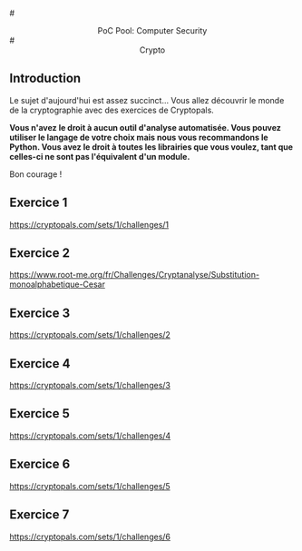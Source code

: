#<center>PoC Pool: Computer Security</center>
#<center>Crypto</center>

## Introduction

Le sujet d'aujourd'hui est assez succinct... Vous allez découvrir le monde
de la cryptographie avec des exercices de Cryptopals.

**Vous n'avez le droit à aucun outil d'analyse automatisée. Vous pouvez
utiliser le langage de votre choix mais nous vous recommandons le Python.
Vous avez le droit à toutes les librairies que vous voulez, tant que
celles-ci ne sont pas l'équivalent d'un module.**

Bon courage !

## Exercice 1

https://cryptopals.com/sets/1/challenges/1

## Exercice 2

https://www.root-me.org/fr/Challenges/Cryptanalyse/Substitution-monoalphabetique-Cesar

## Exercice 3

https://cryptopals.com/sets/1/challenges/2

## Exercice 4

https://cryptopals.com/sets/1/challenges/3

## Exercice 5

https://cryptopals.com/sets/1/challenges/4

## Exercice 6

https://cryptopals.com/sets/1/challenges/5

## Exercice 7

https://cryptopals.com/sets/1/challenges/6
